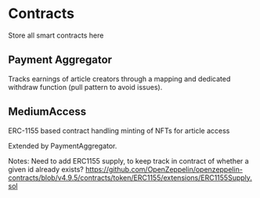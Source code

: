 # Contracts

Store all smart contracts here


## Payment Aggregator  

Tracks earnings of article creators through a mapping and dedicated withdraw function (pull pattern to avoid issues).  


## MediumAccess   

ERC-1155 based contract handling minting of NFTs for article access 

Extended by PaymentAggregator.  

Notes: Need to add ERC1155 supply, to keep track in contract of whether a given id already exists? 
https://github.com/OpenZeppelin/openzeppelin-contracts/blob/v4.9.5/contracts/token/ERC1155/extensions/ERC1155Supply.sol 


